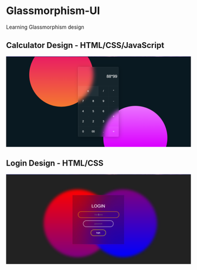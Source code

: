 # Glassmorphism-UI
Learning Glassmorphism design

## Calculator Design - HTML/CSS/JavaScript
![](/Projects_imgs/calculator.png?w=512)

## Login Design - HTML/CSS
![](/Projects_imgs/login.png?w=512)
